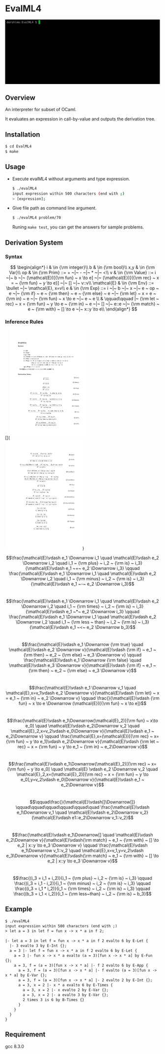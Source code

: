 # EvalML4

![](https://github.com/darshimo/EvalML4/blob/images/demo.gif)

## Overview

An interpreter for subset of OCaml.

It evaluates an expression in call-by-value and outputs the derivation tree.

## Installation

```sh
$ cd EvalML4
$ make
```

## Usage

- Execute evalML4 without arguments and type expression.
	
	```sh
	$ ./evalML4
	input expression within 500 characters (end with ;)
	> [expression];
	```

- Give file path as command line argument.

	```sh
	$ ./evalML4 problem/70
	```
	
	Runing `make test`, you can get the answers for sample problems.

## Derivation System

### Syntax

$$
\begin{align*}
i & \in {\rm integer}\\
b & \in {\rm bool}\\
x,y & \in {\rm Var}\\
op & \in {\rm Prim} ::= + ~|~ - ~|~ * ~|~ <\\
v & \in {\rm Value} ::= i ~|~ b ~|~ (\mathcal{E})[{\rm fun} ~ x \to e] ~|~ (\mathcal{E})[{{\rm rec} ~ x = ~ {\rm fun} ~ y \to e}] ~|~ [] ~|~ v::v\\
\mathcal{E} & \in {\rm Env} ::= \bullet ~|~ \mathcal{E}, x=v\\
e & \in {\rm Exp} ::= i ~|~ b ~|~ x ~|~ e ~ op ~ e ~|~ {\rm if} ~ e ~ {\rm then} ~ e ~ {\rm else} ~ e ~|~ {\rm let} ~ x = e ~ {\rm in} ~ e ~|~ {\rm fun} ~ x \to e ~|~ e ~ e \\ & \qquad\qquad |~ {\rm let ~ rec} ~ x = {\rm fun} ~ y \to e ~ {\rm in} ~ e ~|~ [] ~|~ e::e ~|~ {\rm match} ~ e ~ {\rm with} ~ [] \to e ~|~ x::y \to e\\
\end{align*}
$$

### Inference Rules

[](<img src="https://github.com/darshimo/EvalML4/blob/images/rulebook_21.jpeg" width=50%><img src="https://github.com/darshimo/EvalML4/blob/images/rulebook_22.jpeg" width = 50%>)

$$\frac{\mathcal{E}\vdash e_1 \Downarrow i_1 \quad \mathcal{E}\vdash e_2 \Downarrow i_2 \quad i_1 ~ {\rm plus} ~ i_2 ~ {\rm is} ~ i_3}{\mathcal{E}\vdash e_1 ~+~ e_2 \Downarrow i_3}
\qquad
\frac{\mathcal{E}\vdash e_1 \Downarrow i_1 \quad \mathcal{E}\vdash e_2 \Downarrow i_2 \quad i_1 ~ {\rm minus} ~ i_2 ~ {\rm is} ~ i_3}{\mathcal{E}\vdash e_1 ~-~ e_2 \Downarrow i_3}$$
<br>

$$\frac{\mathcal{E}\vdash e_1 \Downarrow i_1 \quad \mathcal{E}\vdash e_2 \Downarrow i_2 \quad i_1 ~ {\rm times} ~ i_2 ~ {\rm is} ~ i_3}{\mathcal{E}\vdash e_1 ~*~ e_2 \Downarrow i_3}
\qquad
\frac{\mathcal{E}\vdash e_1 \Downarrow i_1 \quad \mathcal{E}\vdash e_2 \Downarrow i_2 \quad i_1 ~ {\rm less ~  than} ~ i_2 ~ {\rm is} ~ i_3}{\mathcal{E}\vdash e_1 ~<~ e_2 \Downarrow b_3}$$
<br>

$$\frac{\mathcal{E}\vdash e_1 \Downarrow {\rm true} \quad \mathcal{E}\vdash e_2 \Downarrow v}{\mathcal{E}\vdash {\rm if} ~ e_1 ~ {\rm then} ~ e_2 ~ {\rm else} ~ e_3 \Downarrow v}
\qquad
\frac{\mathcal{E}\vdash e_1 \Downarrow {\rm false} \quad \mathcal{E}\vdash e_3 \Downarrow v}{\mathcal{E}\vdash {\rm if} ~ e_1 ~ {\rm then} ~ e_2 ~ {\rm else} ~ e_3 \Downarrow v}$$
<br>

$$\frac{\mathcal{E}\vdash e_1 \Downarrow v_1 \quad \mathcal{E},x=v_1\vdash e_2 \Downarrow v}{\mathcal{E}\vdash {\rm let} ~ x = e_1 ~ {\rm in} ~ e_2 \Downarrow v}
\qquad
\frac{}{\mathcal{E}\vdash {\rm fun} ~ x \to e \Downarrow (\mathcal{E})[{\rm fun} ~ x \to e]}$$
<br>

$$\frac{\mathcal{E}\vdash e_1\Downarrow(\mathcal{E}_2)[{\rm fun} ~ x\to e_0] \quad \mathcal{E}\vdash e_2\Downarrow v_2 \quad \mathcal{E}_2,x=v_2\vdash e_0\Downarrow v}{\mathcal{E}\vdash e_1 ~ e_2\Downarrow v}
\qquad
\frac{\mathcal{E},x=(\mathcal{E})[{\rm rec} ~ x={\rm fun} ~ y \to e_1]\vdash e_2\Downarrow v}{\mathcal{E}\vdash {\rm let ~ rec} ~ x = {\rm fun} ~ y \to e_1 ~ {\rm in} ~ e_2\Downarrow v}$$
<br>

$$\frac{\mathcal{E}\vdash e_1\Downarrow(\mathcal{E}_2)[{\rm rec} ~ x={\rm fun} ~ y \to e_0] \quad \mathcal{E} \vdash e_2 \Downarrow v_2 \quad \mathcal{E}_2,x=(\mathcal{E}_2)[{\rm rec} ~ x = {\rm fun} ~ y \to e_0],y=v_2\vdash e_0\Downarrow v}{\mathcal{E}\vdash e_1 ~ e_2\Downarrow v}$$
<br>

$$\qquad\frac{}{\mathcal{E}\vdash[]\Downarrow[]}
\qquad\qquad\qquad\qquad\qquad\quad
\frac{\mathcal{E}\vdash e_1\Downarrow v_1 \quad \mathcal{E}\vdash e_2\Downarrow v_2}{\mathcal{E}\vdash e1::e_2\Downarrow v_1::v_2}$$
<br>

$$\frac{\mathcal{E}\vdash e_1\Downarrow[] \quad \mathcal{E}\vdash e_2\Downarrow v}{\mathcal{E}\vdash{\rm match} ~ e_1 ~ {\rm with} ~ [] \to e_2 | x::y \to e_3 \Downarrow v}
\qquad
\frac{\mathcal{E}\vdash e_1\Downarrow v_1::v_2 \quad \mathcal{E},x=v_1,y=v_2\vdash e_3\Downarrow v}{\mathcal{E}\vdash{\rm match} ~ e_1 ~ {\rm with} ~ [] \to e_2 | x::y \to e_3 \Downarrow v}$$
<br>

$$\frac{(i_3 = i_1 + i_2)}{i_1 ~ {\rm plus} ~ i_2 ~ {\rm is} ~ i_3}
\qquad
\frac{(i_3 = i_1 - i_2)}{i_1 ~ {\rm minus} ~ i_2 ~ {\rm is} ~ i_3}
\qquad
\frac{(i_3 = i_1 * i_2)}{i_1 ~ {\rm times} ~ i_2 ~ {\rm is} ~ i_3}
\qquad
\frac{(b_3 = i_1 < i_2)}{i_1 ~ {\rm less~than} ~ i_2 ~ {\rm is} ~ b_3}$$

## Example

```
$ ./evalML4
input expression within 500 characters (end with ;)
> let a = 3 in let f = fun x -> x * a in f 2;

|- let a = 3 in let f = fun x -> x * a in f 2 evalto 6 by E-Let {
  |- 3 evalto 3 by E-Int {};
  a = 3 |- let f = fun x -> x * a in f 2 evalto 6 by E-Let {
    a = 3 |- fun x -> x * a evalto (a = 3)[fun x -> x * a] by E-Fun {};
    a = 3, f = (a = 3)[fun x -> x * a] |- f 2 evalto 6 by E-App {
      a = 3, f = (a = 3)[fun x -> x * a] |- f evalto (a = 3)[fun x -> x * a] by E-Var {};
      a = 3, f = (a = 3)[fun x -> x * a] |- 2 evalto 2 by E-Int {};
      a = 3, x = 2 |- x * a evalto 6 by E-Times {
        a = 3, x = 2 |- x evalto 2 by E-Var {};
        a = 3, x = 2 |- a evalto 3 by E-Var {};
        2 times 3 is 6 by B-Times {}
      }
    }
  }
}
```

## Requirement

gcc 8.3.0
